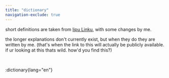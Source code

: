 ```yaml
---
title: "dictionary"
navigation-exclude: true
---
```


short definitions are taken from [lipu Linku](https://linku.la/), with some changes by me.

the longer explanations don't currently exist, but when they do they are written by me. (that's when the link to this will actually be publicly available. if ur looking at this thats wild. how'd you find this?)

<br>

:dictionary{lang="en"}
